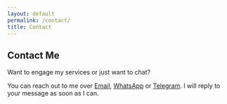 ```yaml
---
layout: default
permalink: /contact/
title: Contact
---
```


## Contact Me

Want to engage my services or just want to chat?

You can reach out to me over <a href="mailto:derren.yeohwj@gmail.com">Email</a>, <a href="https://wa.me/6596718659">WhatsApp</a> or <a href="https://t.me/boxmeow">Telegram</a>. I will reply to your message as soon as I can.
